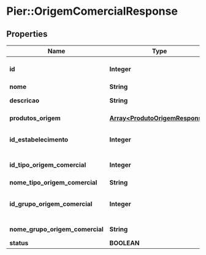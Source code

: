 # Pier::OrigemComercialResponse

## Properties
Name | Type | Description | Notes
------------ | ------------- | ------------- | -------------
**id** | **Integer** | C\u00C3\u00B3digo de identifica\u00C3\u00A7\u00C3\u00A3o da Origem Comercial | 
**nome** | **String** | Nome da origem comercial | 
**descricao** | **String** | Descri\u00C3\u00A7\u00C3\u00A3o completa do nome da Origem Comercial | 
**produtos_origem** | [**Array&lt;ProdutoOrigemResponse&gt;**](ProdutoOrigemResponse.md) | Lista de  ProdutosOrigem associados \u00C3\u00A0 Origem comercial | 
**id_estabelecimento** | **Integer** | C\u00C3\u00B3digo de identifica\u00C3\u00A7\u00C3\u00A3o do Estabelecimento | 
**id_tipo_origem_comercial** | **Integer** | C\u00C3\u00B3digo de identifica\u00C3\u00A7\u00C3\u00A3o do Tipo da Origem Comercial | 
**nome_tipo_origem_comercial** | **String** | Nome do Tipo da Origem Comercial | 
**id_grupo_origem_comercial** | **Integer** | C\u00C3\u00B3digo de identifica\u00C3\u00A7\u00C3\u00A3o do Grupo a qual a Origem Comercial pertence | 
**nome_grupo_origem_comercial** | **String** | Nome do Grupo a qual a Origem Comercial pertence | 
**status** | **BOOLEAN** | Status da origem comercial | 



